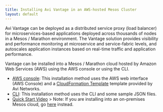 ```yaml
---
title: Installing Avi Vantage in an AWS-hosted Mesos Cluster
layout: default
---
```

Avi Vantage can be deployed as a distributed service proxy (load balancer) for microservices-based applications deployed across thousands of nodes in a Mesos / Marathon environment. The Vantage solution provides visibility and performance monitoring at microservice and service-fabric levels, and autoscales application instances based on real-time traffic and application performance.

Vantage can be installed into a Mesos / Marathon cloud hosted by Amazon Web Services (AWS) using the AWS console or using the CLI.

* <a href="/docs/16.2/installation-guides/installing-avi-integration-with-mesos-in-aws">AWS console</a>: This installation method uses the AWS web interface (AWS Console) and a <a href="//cdn2.hubspot.net/hubfs/443964/Web_Document_Folder/Mesos-avi-cloudformation-15.3.json?t=1455301692246">CloudFormation Template</a> template provided by Avi Networks.
* <a href="/docs/16.2/installation-guides/installing-mesos-in-aws-using-the-cli/">CLI</a>: This installation method uses the CLI and some sample JSON files.
* <a href="https://youtu.be/4p4L5dtgRis">Quick Start Video</a> &gt; Note: If you are installing into an on-premises Mesos cloud, go <a href="/docs/16.2/deploying-avi-vantage-with-mesosphere-dcos-on-premises/">here</a> instead.
 